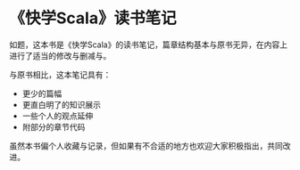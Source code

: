 # 《快学Scala》读书笔记

如题，这本书是《快学Scala》的读书笔记，篇章结构基本与原书无异，在内容上进行了适当的修改与删减与。

与原书相比，这本笔记具有：

* 更少的篇幅
* 更直白明了的知识展示
* 一些个人的观点延伸
* 附部分的章节代码

虽然本书偏个人收藏与记录，但如果有不合适的地方也欢迎大家积极指出，共同改进。

